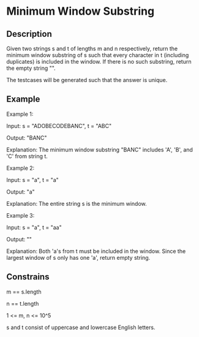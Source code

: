 # Minimum Window Substring

## Description

Given two strings s and t of lengths m and n respectively, return the minimum window substring of s such that every character in t (including duplicates) is included in the window. If there is no such substring, return the empty string "".

The testcases will be generated such that the answer is unique.

## Example 

Example 1:

Input: s = "ADOBECODEBANC", t = "ABC"

Output: "BANC"

Explanation: The minimum window substring "BANC" includes 'A', 'B', and 'C' from string t.

Example 2:

Input: s = "a", t = "a"

Output: "a"

Explanation: The entire string s is the minimum window.

Example 3:

Input: s = "a", t = "aa"

Output: ""

Explanation: Both 'a's from t must be included in the window.
Since the largest window of s only has one 'a', return empty string.
 
## Constrains

m == s.length

n == t.length

1 <= m, n <= 10^5

s and t consist of uppercase and lowercase English letters.